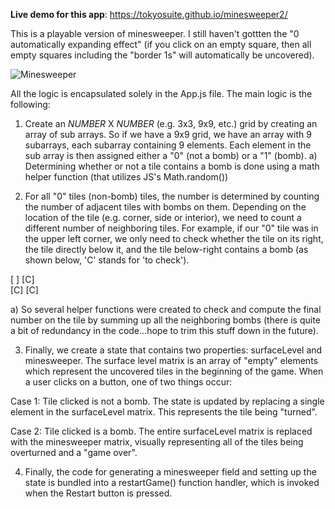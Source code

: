 <b>Live demo for this app</b>: https://tokyosuite.github.io/minesweeper2/

This is a playable version of minesweeper. I still haven't gottten the "0 automatically expanding effect" (if you click on an empty square, then all empty squares including the "border 1s" will automatically be uncovered).

![Minesweeper](minesweeper.png|width=100)

All the logic is encapsulated solely in the App.js file. The main logic is the following: 

1) Create an _NUMBER_ X _NUMBER_ (e.g. 3x3, 9x9, etc.) grid by creating an array of sub arrays. So if we have a 9x9 grid, we have an array with 9 subarrays, each subarray containing 9 elements. Each element in the sub array is then assigned either a "0" (not a bomb) or a "1" (bomb).
  a) Determining whether or not a tile contains a bomb is done using a math helper function (that utilizes JS's Math.random())
  
2) For all "0" tiles (non-bomb) tiles, the number is determined by counting the number of adjacent tiles with bombs on them. Depending on the location of the tile (e.g. corner, side or interior), we need to count a different number of neighboring tiles. For example, if our "0" tile was in the upper left corner, we only need to check whether the tile on its right, the tile directly below it, and the tile below-right contains a bomb (as shown below, 'C' stands for 'to check'). 

  [ ] [C] <br/>
  [C] [C] 
  
  a) So several helper functions were created to check and compute the final number on the tile by summing up all the neighboring bombs (there is quite a bit of redundancy in the code...hope to trim this stuff down in the future). 
  
3) Finally, we create a state that contains two properties: surfaceLevel and minesweeper. The surface level matrix is an array of "empty" elements which represent the uncovered tiles in the beginning of the game. When a user clicks on a button, one of two things occur: 
  
  Case 1: Tile clicked is not a bomb. 
  The state is updated by replacing a single element in the surfaceLevel matrix. This represents the tile being "turned". 
  
  Case 2: Tile clicked is a bomb. 
  The entire surfaceLevel matrix is replaced with the minesweeper matrix, visually representing all of the tiles being overturned and a "game over". 
  
4) Finally, the code for generating a minesweeper field and setting up the state is bundled into a restartGame() function handler, which is invoked when the Restart button is pressed. 

